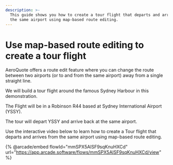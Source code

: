 ```yaml
---
description: >-
  This guide shows you how to create a tour flight that departs and arrives from
  the same airport using map-based route editing.
---
```


# Use map-based route editing to create a tour flight

AeroQuote offers a route edit feature where you can change the route between two airports (or to and from the same airport) away from a single straight line.

We will build a tour flight around the famous Sydney Harbour in this demonstration.

The Flight will be in a Robinson R44 based at Sydney International Airport (YSSY).

The tour will depart YSSY and arrive back at the same airport.

Use the interactive video below to learn how to create a Tour flight that departs and arrives from the same airport using map-based route editing.

{% @arcade/embed flowId="mmSPX5AlSF9sqKnuHXCd" url="https://app.arcade.software/flows/mmSPX5AlSF9sqKnuHXCd/view" %}
